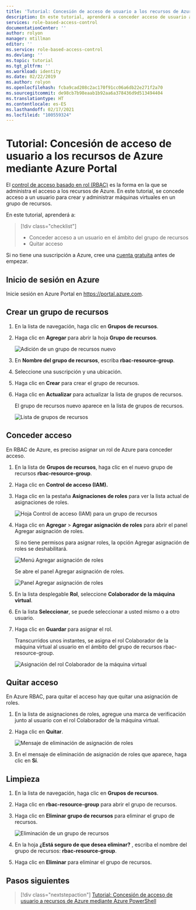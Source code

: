 ```yaml
---
title: 'Tutorial: Concesión de acceso de usuario a los recursos de Azure mediante Azure Portal: Azure RBAC'
description: En este tutorial, aprenderá a conceder acceso de usuario a los recursos de Azure mediante Azure Portal y el control de acceso basado en rol (Azure RBAC).
services: role-based-access-control
documentationCenter: ''
author: rolyon
manager: mtillman
editor: ''
ms.service: role-based-access-control
ms.devlang: ''
ms.topic: tutorial
ms.tgt_pltfrm: ''
ms.workload: identity
ms.date: 02/22/2019
ms.author: rolyon
ms.openlocfilehash: fcba9cad208c2ac170f91cc06a6db22e271f2a70
ms.sourcegitcommit: de98cb7b98eaab1b92aa6a378436d9d513494404
ms.translationtype: HT
ms.contentlocale: es-ES
ms.lasthandoff: 02/17/2021
ms.locfileid: "100559324"
---
```

# <a name="tutorial-grant-a-user-access-to-azure-resources-using-the-azure-portal"></a>Tutorial: Concesión de acceso de usuario a los recursos de Azure mediante Azure Portal

El [control de acceso basado en rol (RBAC)](overview.md) es la forma en la que se administra el acceso a los recursos de Azure. En este tutorial, se concede acceso a un usuario para crear y administrar máquinas virtuales en un grupo de recursos.

En este tutorial, aprenderá a:

> [!div class="checklist"]
> * Conceder acceso a un usuario en el ámbito del grupo de recursos
> * Quitar acceso

Si no tiene una suscripción a Azure, cree una [cuenta gratuita](https://azure.microsoft.com/free/?WT.mc_id=A261C142F) antes de empezar.

## <a name="sign-in-to-azure"></a>Inicio de sesión en Azure

Inicie sesión en Azure Portal en https://portal.azure.com.

## <a name="create-a-resource-group"></a>Crear un grupo de recursos

1. En la lista de navegación, haga clic en **Grupos de recursos**.

1. Haga clic en **Agregar** para abrir la hoja **Grupo de recursos**.

   ![Adición de un grupo de recursos nuevo](./media/quickstart-assign-role-user-portal/resource-group.png)

1. En **Nombre del grupo de recursos**, escriba **rbac-resource-group**.

1. Seleccione una suscripción y una ubicación.

1. Haga clic en **Crear** para crear el grupo de recursos.

1. Haga clic en **Actualizar** para actualizar la lista de grupos de recursos.

   El grupo de recursos nuevo aparece en la lista de grupos de recursos.

   ![Lista de grupos de recursos](./media/quickstart-assign-role-user-portal/resource-group-list.png)

## <a name="grant-access"></a>Conceder acceso

En RBAC de Azure, es preciso asignar un rol de Azure para conceder acceso.

1. En la lista de **Grupos de recursos**, haga clic en el nuevo grupo de recursos **rbac-resource-group**.

1. Haga clic en **Control de acceso (IAM).**

1. Haga clic en la pestaña **Asignaciones de roles** para ver la lista actual de asignaciones de roles.

   ![Hoja Control de acceso (IAM) para un grupo de recursos](./media/quickstart-assign-role-user-portal/access-control.png)

1. Haga clic en **Agregar** > **Agregar asignación de roles** para abrir el panel Agregar asignación de roles.

   Si no tiene permisos para asignar roles, la opción Agregar asignación de roles se deshabilitará.

   ![Menú Agregar asignación de roles](./media/shared/add-role-assignment-menu.png)

    Se abre el panel Agregar asignación de roles.

   ![Panel Agregar asignación de roles](./media/quickstart-assign-role-user-portal/add-role-assignment.png)

1. En la lista desplegable **Rol**, seleccione **Colaborador de la máquina virtual**.

1. En la lista **Seleccionar**, se puede seleccionar a usted mismo o a otro usuario.

1. Haga clic en **Guardar** para asignar el rol.

   Transcurridos unos instantes, se asigna el rol Colaborador de la máquina virtual al usuario en el ámbito del grupo de recursos rbac-resource-group.

   ![Asignación del rol Colaborador de la máquina virtual](./media/quickstart-assign-role-user-portal/vm-contributor-assignment.png)

## <a name="remove-access"></a>Quitar acceso

En Azure RBAC, para quitar el acceso hay que quitar una asignación de roles.

1. En la lista de asignaciones de roles, agregue una marca de verificación junto al usuario con el rol Colaborador de la máquina virtual.

1. Haga clic en **Quitar**.

   ![Mensaje de eliminación de asignación de roles](./media/quickstart-assign-role-user-portal/remove-role-assignment.png)

1. En el mensaje de eliminación de asignación de roles que aparece, haga clic en **Sí**.

## <a name="clean-up"></a>Limpieza

1. En la lista de navegación, haga clic en **Grupos de recursos**.

1. Haga clic en **rbac-resource-group** para abrir el grupo de recursos.

1. Haga clic en **Eliminar grupo de recursos** para eliminar el grupo de recursos.

   ![Eliminación de un grupo de recursos](./media/quickstart-assign-role-user-portal/delete-resource-group.png)

1. En la hoja **¿Está seguro de que desea eliminar?** , escriba el nombre del grupo de recursos: **rbac-resource-group**.

1. Haga clic en **Eliminar** para eliminar el grupo de recursos.

## <a name="next-steps"></a>Pasos siguientes

> [!div class="nextstepaction"]
> [Tutorial: Concesión de acceso de usuario a recursos de Azure mediante Azure PowerShell](tutorial-role-assignments-user-powershell.md)
